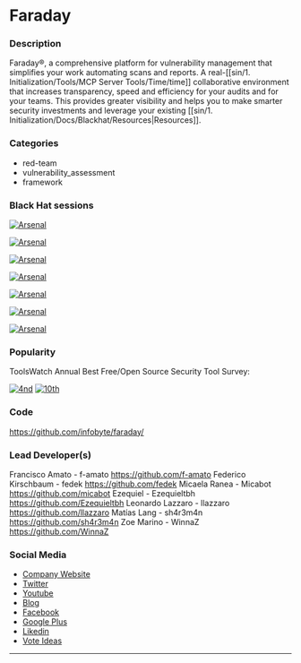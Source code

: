# Faraday

### Description
Faraday®, a comprehensive platform for vulnerability management that simplifies your work automating scans and reports. A real-[[sin/1. Initialization/Tools/MCP Server Tools/Time/time]] collaborative environment that increases transparency, speed and efficiency for your audits and for your teams. This provides greater visibility and helps you to make smarter security investments and leverage your existing [[sin/1. Initialization/Docs/Blackhat/Resources|Resources]].

### Categories
* red-team
* vulnerability_assessment
* framework

### Black Hat sessions


[![Arsenal](https://rawgit.com/toolswatch/badges/master/arsenal/asia/2017.svg)](https://www.toolswatch.org/2017/02/the-black-hat-arsenal-asia-2017-great-line-up/)

[![Arsenal](https://rawgit.com/toolswatch/badges/master/arsenal/usa/2016.svg)](https://www.toolswatch.org/2016/06/the-black-hat-arsenal-usa-2016-remarkable-line-up/)

[![Arsenal](https://rawgit.com/toolswatch/badges/master/arsenal/europe/2016.svg)](https://www.toolswatch.org/2016/09/the-black-hat-arsenal-europe-2016-line-up/)

[![Arsenal](https://rawgit.com/toolswatch/badges/master/arsenal/asia/2016.svg)](https://www.toolswatch.org/2016/03/black-hat-arsenal-asia-2016-speakers-line-up/)

[![Arsenal](https://rawgit.com/toolswatch/badges/master/arsenal/usa/2015.svg)](https://www.toolswatch.org/2015/06/black-hat-arsenal-usa-2015-speakers-lineup/)

[![Arsenal](https://rawgit.com/toolswatch/badges/master/arsenal/europe/2015.svg)](https://www.toolswatch.org/2015/10/black-hat-arsenal-europe-2015-line-up/)

[![Arsenal]([![Arsenal](https://rawgit.com/toolswatch/badges/master/arsenal/usa/2011.svg)])](https://www.toolswatch.org/blackhat-arsenal-us-2011-archive/)

### Popularity

ToolsWatch Annual Best Free/Open Source Security Tool Survey:

[![4nd](https://www.toolswatch.org/badges/toptools/2015.svg)](https://www.toolswatch.org/2016/02/2015-top-security-tools-as-voted-by-toolswatch-org-readers)
[![10th](https://www.toolswatch.org/badges/toptools/2016.svg)](https://www.toolswatch.org/2017/02/2016-top-security-tools-as-voted-by-toolswatch-org-readers)
 

### Code 
https://github.com/infobyte/faraday/

### Lead Developer(s)
 Francisco Amato - f-amato https://github.com/f-amato
 Federico Kirschbaum - fedek https://github.com/fedek
 Micaela Ranea - Micabot https://github.com/micabot
 Ezequiel - Ezequieltbh https://github.com/Ezequieltbh
 Leonardo Lazzaro - llazzaro https://github.com/llazzaro
 Matías Lang - sh4r3m4n https://github.com/sh4r3m4n
 Zoe Marino - WinnaZ https://github.com/WinnaZ

### Social Media 
* [Company Website](https://www.faradaysec.com) 
* [Twitter](https://twitter.com/faradaysec)
* [Youtube](https://www.youtube.com/channel/UCnHpyTi7zRQ9A4U4Ldc65YQ) 
* [Blog](http://blog.infobytesec.com/)
* [Facebook](https://www.facebook.com/Infobytesec)
* [Google Plus](https://plus.google.com/102513496842154065650)
* [Likedin](https://www.linkedin.com/company/244720)
* [Vote Ideas](www.faradaysec.com/ideas)
----